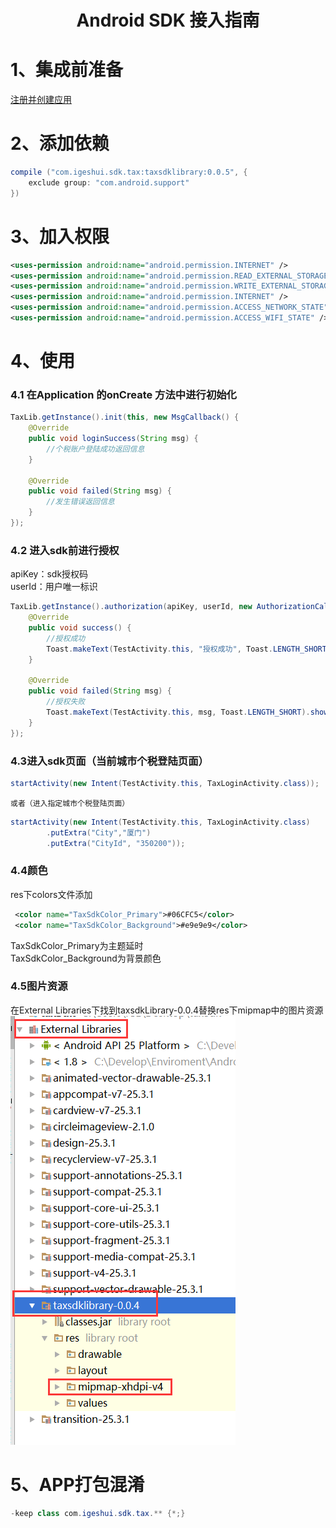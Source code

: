 
<h1 style="text-align:center">Android SDK 接入指南</h1>

# 1、集成前准备
<a href="https://www.baidu.com">注册并创建应用</a>
# 2、添加依赖
```java
compile ("com.igeshui.sdk.tax:taxsdklibrary:0.0.5", {
    exclude group: "com.android.support"
})
```
# 3、加入权限
```xml
<uses-permission android:name="android.permission.INTERNET" />
<uses-permission android:name="android.permission.READ_EXTERNAL_STORAGE" />
<uses-permission android:name="android.permission.WRITE_EXTERNAL_STORAGE" />
<uses-permission android:name="android.permission.INTERNET" />
<uses-permission android:name="android.permission.ACCESS_NETWORK_STATE" />
<uses-permission android:name="android.permission.ACCESS_WIFI_STATE" />
```


# 4、使用
### 4.1 在Application 的onCreate 方法中进行初始化
```java
TaxLib.getInstance().init(this, new MsgCallback() {
    @Override
    public void loginSuccess(String msg) {
		//个税账户登陆成功返回信息
    }

    @Override
    public void failed(String msg) {
		//发生错误返回信息
    }
});
```
### 4.2 进入sdk前进行授权
apiKey：sdk授权码<br/>
userId：用户唯一标识
```java
TaxLib.getInstance().authorization(apiKey, userId, new AuthorizationCallback() {
    @Override
    public void success() {
        //授权成功
        Toast.makeText(TestActivity.this, "授权成功", Toast.LENGTH_SHORT).show();
    }

    @Override
    public void failed(String msg) {
        //授权失败
        Toast.makeText(TestActivity.this, msg, Toast.LENGTH_SHORT).show();
    }
});
```
### 4.3进入sdk页面（当前城市个税登陆页面）
```java
startActivity(new Intent(TestActivity.this, TaxLoginActivity.class));
```
    或者（进入指定城市个税登陆页面）
```java
startActivity(new Intent(TestActivity.this, TaxLoginActivity.class)
        .putExtra("City","厦门")
        .putExtra("CityId", "350200"));
```
### 4.4颜色
 res下colors文件添加
```xml
 <color name="TaxSdkColor_Primary">#06CFC5</color>
 <color name="TaxSdkColor_Background">#e9e9e9</color>
```
TaxSdkColor_Primary为主题延时<br/>
TaxSdkColor_Background为背景颜色

### 4.5图片资源
 在External Libraries下找到taxsdkLibrary-0.0.4替换res下mipmap中的图片资源<br>
<img src="mipmap.png"></img>
# 5、APP打包混淆
```java
-keep class com.igeshui.sdk.tax.** {*;}
```
